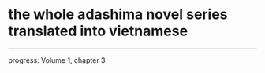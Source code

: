 # the whole adashima novel series translated into vietnamese

-------------------------------------------------------------------------------------------------------------------------------------------------------------------------

progress: Volume 1, chapter 3.
